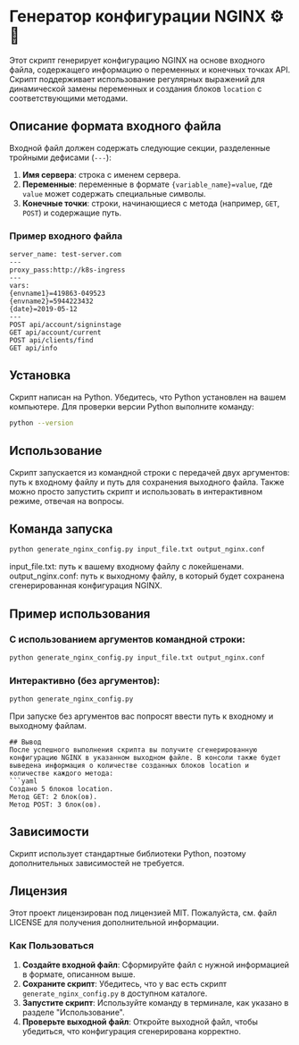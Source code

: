 # Генератор конфигурации NGINX ⚙️🐍

Этот скрипт генерирует конфигурацию NGINX на основе входного файла, содержащего информацию о переменных и конечных точках API. Скрипт поддерживает использование регулярных выражений для динамической замены переменных и создания блоков `location` с соответствующими методами.

## Описание формата входного файла

Входной файл должен содержать следующие секции, разделенные тройными дефисами (`---`):

1. **Имя сервера**: строка с именем сервера.
2. **Переменные**: переменные в формате `{variable_name}=value`, где `value` может содержать специальные символы.
3. **Конечные точки**: строки, начинающиеся с метода (например, `GET`, `POST`) и содержащие путь.

### Пример входного файла
```
server_name: test-server.com
---
proxy_pass:http://k8s-ingress
---
vars: 
{envname1}=419863-049523 
{envname2}=5944223432 
{date}=2019-05-12
---
POST api/account/signinstage 
GET api/account/current 
POST api/clients/find
GET api/info
```
## Установка

Скрипт написан на Python. Убедитесь, что Python установлен на вашем компьютере. Для проверки версии Python выполните команду:

```bash
python --version
```
## Использование
Скрипт запускается из командной строки с передачей двух аргументов: путь к входному файлу и путь для сохранения выходного файла.
Также можно просто запустить скрипт и использовать в интерактивном режиме, отвечая на вопросы.
## Команда запуска
```bash
python generate_nginx_config.py input_file.txt output_nginx.conf
```
input_file.txt: путь к вашему входному файлу с локейшенами.
output_nginx.conf: путь к выходному файлу, в который будет сохранена сгенерированная конфигурация NGINX.

## Пример использования

### С использованием аргументов командной строки:
```bash
python generate_nginx_config.py input_file.txt output_nginx.conf
```
### Интерактивно (без аргументов):
```bash
python generate_nginx_config.py
```
При запуске без аргументов вас попросят ввести путь к входному и выходному файлам.

```
## Вывод
После успешного выполнения скрипта вы получите сгенерированную конфигурацию NGINX в указанном выходном файле. В консоли также будет выведена информация о количестве созданных блоков location и количестве каждого метода:
```yaml
Создано 5 блоков location.
Метод GET: 2 блок(ов).
Метод POST: 3 блок(ов).
```
## Зависимости

Скрипт использует стандартные библиотеки Python, поэтому дополнительных зависимостей не требуется.

## Лицензия

Этот проект лицензирован под лицензией MIT. Пожалуйста, см. файл LICENSE для получения дополнительной информации.

### Как Пользоваться

1. **Создайте входной файл**: Сформируйте файл с нужной информацией в формате, описанном выше.
2. **Сохраните скрипт**: Убедитесь, что у вас есть скрипт `generate_nginx_config.py` в доступном каталоге.
3. **Запустите скрипт**: Используйте команду в терминале, как указано в разделе "Использование".
4. **Проверьте выходной файл**: Откройте выходной файл, чтобы убедиться, что конфигурация сгенерирована корректно.
